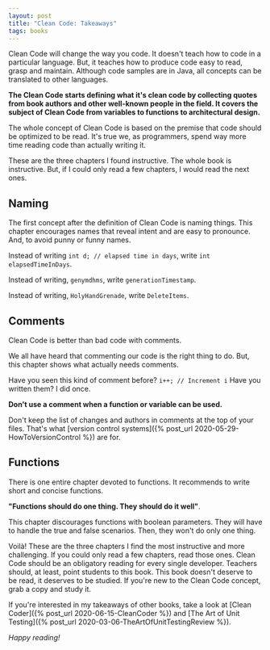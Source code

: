 ```yaml
---
layout: post
title: "Clean Code: Takeaways"
tags: books
---
```


Clean Code will change the way you code. It doesn't teach how to code in a particular language. But, it teaches how to produce code easy to read, grasp and maintain. Although code samples are in Java, all concepts can be translated to other languages.

**The Clean Code starts defining what it's clean code by collecting quotes from book authors and other well-known people in the field. It covers the subject of Clean Code from variables to functions to architectural design.**

The whole concept of Clean Code is based on the premise that code should be optimized to be read. It's true we, as programmers, spend way more time reading code than actually writing it.

These are the three chapters I found instructive. The whole book is instructive. But, if I could only read a few chapters, I would read the next ones.

## Naming

The first concept after the definition of Clean Code is naming things. This chapter encourages names that reveal intent and are easy to pronounce. And, to avoid punny or funny names.

Instead of writing `int d; // elapsed time in days`, write `int elapsedTimeInDays`. 

Instead of writing, `genymdhms`, write `generationTimestamp`.

Instead of writing, `HolyHandGrenade`, write `DeleteItems`.

## Comments

Clean Code is better than bad code with comments.

We all have heard that commenting our code is the right thing to do. But, this chapter shows what actually needs comments.

Have you seen this kind of comment before? `i++; // Increment i` Have you written them? I did once.

**Don't use a comment when a function or variable can be used.**

Don't keep the list of changes and authors in comments at the top of your files. That's what [version control systems]({% post_url 2020-05-29-HowToVersionControl %}) are for.

## Functions

There is one entire chapter devoted to functions. It recommends to write short and concise functions.

**"Functions should do one thing. They should do it well"**.

This chapter discourages functions with boolean parameters. They will have to handle the true and false scenarios. Then, they won't do only one thing.

Voilà! These are the three chapters I find the most instructive and more challenging. If you could only read a few chapters, read those ones. Clean Code should be an obligatory reading for every single developer. Teachers should, at least, point students to this book. This book doesn't deserve to be read, it deserves to be studied. If you're new to the Clean Code concept, grab a copy and study it.

If you're interested in my takeaways of other books, take a look at [Clean Coder]({% post_url 2020-06-15-CleanCoder %}) and [The Art of Unit Testing]({% post_url 2020-03-06-TheArtOfUnitTestingReview %}).

_Happy reading!_